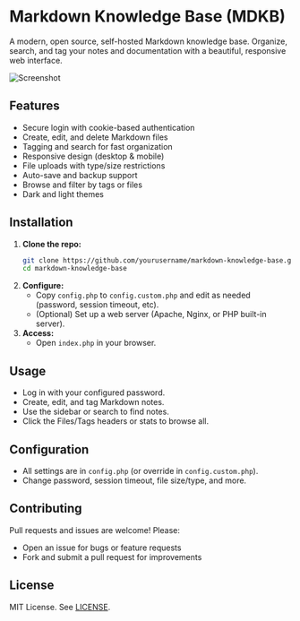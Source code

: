 # Markdown Knowledge Base (MDKB)

A modern, open source, self-hosted Markdown knowledge base. Organize, search, and tag your notes and documentation with a beautiful, responsive web interface.

![Screenshot](screenshot.png)

## Features
- Secure login with cookie-based authentication
- Create, edit, and delete Markdown files
- Tagging and search for fast organization
- Responsive design (desktop & mobile)
- File uploads with type/size restrictions
- Auto-save and backup support
- Browse and filter by tags or files
- Dark and light themes

## Installation
1. **Clone the repo:**
   ```sh
   git clone https://github.com/yourusername/markdown-knowledge-base.git
   cd markdown-knowledge-base
   ```
2. **Configure:**
   - Copy `config.php` to `config.custom.php` and edit as needed (password, session timeout, etc).
   - (Optional) Set up a web server (Apache, Nginx, or PHP built-in server).
3. **Access:**
   - Open `index.php` in your browser.

## Usage
- Log in with your configured password.
- Create, edit, and tag Markdown notes.
- Use the sidebar or search to find notes.
- Click the Files/Tags headers or stats to browse all.

## Configuration
- All settings are in `config.php` (or override in `config.custom.php`).
- Change password, session timeout, file size/type, and more.

## Contributing
Pull requests and issues are welcome! Please:
- Open an issue for bugs or feature requests
- Fork and submit a pull request for improvements

## License
MIT License. See [LICENSE](LICENSE).